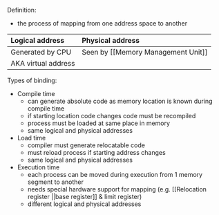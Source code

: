 Definition:
- the process of mapping from one address space to another

| Logical address     | Physical address                   |
|:------------------- |:---------------------------------- |
| Generated by CPU    | Seen by [[Memory Management Unit]] |
| AKA virtual address |                                    |


Types of binding:
- Compile time
	- can generate absolute code as memory location is known during compile time
	- if starting location code changes code must be recompiled
	- process must be loaded at same place in memory
	- same logical and physical addresses
- Load time
	- compiler must generate relocatable code
	- must reload process if starting address changes
	- same logical and physical addresses
- Execution time
	- each process can be moved during execution from 1 memory segment to another
	- needs special hardware support for mapping (e.g. [[Relocation register ||base register]] & limit register)
	- different logical and physical addresses